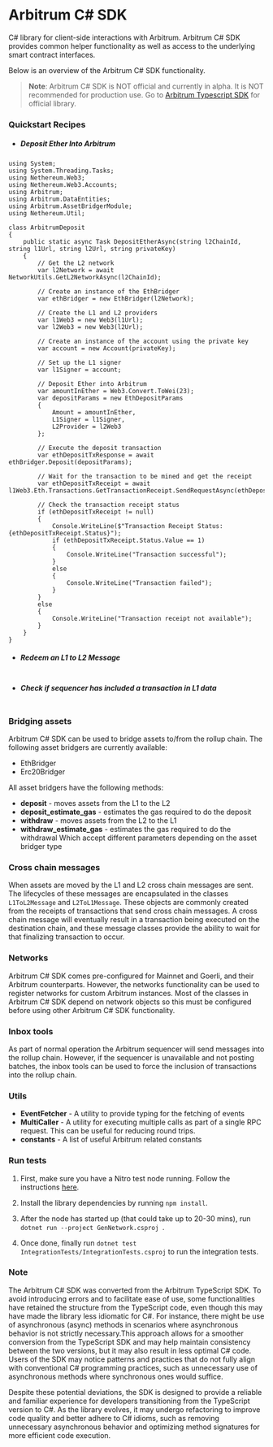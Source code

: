 # **Arbitrum C# SDK**

C# library for client-side interactions with Arbitrum. Arbitrum C# SDK provides common helper functionality as well as access to the underlying smart contract interfaces.

Below is an overview of the Arbitrum C# SDK functionality.

> **Note**: Arbitrum C# SDK is NOT official and currently in alpha. It is NOT recommended for production use. Go to [Arbitrum Typescript SDK](https://github.com/OffchainLabs/arbitrum-sdk) for official library.

### Quickstart Recipes

- ##### Deposit Ether Into Arbitrum

```
using System;
using System.Threading.Tasks;
using Nethereum.Web3;
using Nethereum.Web3.Accounts;
using Arbitrum;
using Arbitrum.DataEntities;
using Arbitrum.AssetBridgerModule;
using Nethereum.Util;

class ArbitrumDeposit
{
    public static async Task DepositEtherAsync(string l2ChainId, string l1Url, string l2Url, string privateKey)
    {
        // Get the L2 network
        var l2Network = await NetworkUtils.GetL2NetworkAsync(l2ChainId);

        // Create an instance of the EthBridger
        var ethBridger = new EthBridger(l2Network);

        // Create the L1 and L2 providers
        var l1Web3 = new Web3(l1Url);
        var l2Web3 = new Web3(l2Url);

        // Create an instance of the account using the private key
        var account = new Account(privateKey);

        // Set up the L1 signer
        var l1Signer = account;

        // Deposit Ether into Arbitrum
        var amountInEther = Web3.Convert.ToWei(23);
        var depositParams = new EthDepositParams
        {
            Amount = amountInEther,
            L1Signer = l1Signer,
            L2Provider = l2Web3
        };

        // Execute the deposit transaction
        var ethDepositTxResponse = await ethBridger.Deposit(depositParams);

        // Wait for the transaction to be mined and get the receipt
        var ethDepositTxReceipt = await l1Web3.Eth.Transactions.GetTransactionReceipt.SendRequestAsync(ethDepositTxResponse.TransactionHash);

        // Check the transaction receipt status
        if (ethDepositTxReceipt != null)
        {
            Console.WriteLine($"Transaction Receipt Status: {ethDepositTxReceipt.Status}");
            if (ethDepositTxReceipt.Status.Value == 1)
            {
                Console.WriteLine("Transaction successful");
            }
            else
            {
                Console.WriteLine("Transaction failed");
            }
        }
        else
        {
            Console.WriteLine("Transaction receipt not available");
        }
    }
}

```

- ##### Redeem an L1 to L2 Message

```
```

- ##### Check if sequencer has included a transaction in L1 data

```
```

### Bridging assets

Arbitrum C# SDK can be used to bridge assets to/from the rollup chain. The following asset bridgers are currently available:

- EthBridger
- Erc20Bridger

All asset bridgers have the following methods:

- **deposit** - moves assets from the L1 to the L2
- **deposit_estimate_gas** - estimates the gas required to do the deposit
- **withdraw** - moves assets from the L2 to the L1
- **withdraw_estimate_gas** - estimates the gas required to do the withdrawal
  Which accept different parameters depending on the asset bridger type

### Cross chain messages

When assets are moved by the L1 and L2 cross chain messages are sent. The lifecycles of these messages are encapsulated in the classes `L1ToL2Message` and `L2ToL1Message`. These objects are commonly created from the receipts of transactions that send cross chain messages. A cross chain message will eventually result in a transaction being executed on the destination chain, and these message classes provide the ability to wait for that finalizing transaction to occur.

### Networks

Arbitrum C# SDK comes pre-configured for Mainnet and Goerli, and their Arbitrum counterparts. However, the networks functionality can be used to register networks for custom Arbitrum instances. Most of the classes in Arbitrum C# SDK depend on network objects so this must be configured before using other Arbitrum C# SDK functionality.

### Inbox tools

As part of normal operation the Arbitrum sequencer will send messages into the rollup chain. However, if the sequencer is unavailable and not posting batches, the inbox tools can be used to force the inclusion of transactions into the rollup chain.

### Utils

- **EventFetcher** - A utility to provide typing for the fetching of events
- **MultiCaller** - A utility for executing multiple calls as part of a single RPC request. This can be useful for reducing round trips.
- **constants** - A list of useful Arbitrum related constants

### Run tests

1. First, make sure you have a Nitro test node running. Follow the instructions [here](https://docs.arbitrum.io/node-running/how-tos/local-dev-node).

2. Install the library dependencies by running `npm install`.

3. After the node has started up (that could take up to 20-30 mins), run `dotnet run --project GenNetwork.csproj
`.

4. Once done, finally run `dotnet test IntegrationTests/IntegrationTests.csproj` to run the integration tests.

### Note

The Arbitrum C# SDK was converted from the Arbitrum TypeScript SDK. To avoid introducing errors and to facilitate ease of use, some functionalities have retained the structure from the TypeScript code, even though this may have made the library less idiomatic for C#. For instance, there might be use of asynchronous (async) methods in scenarios where asynchronous behavior is not strictly necessary.This approach allows for a smoother conversion from the TypeScript SDK and may help maintain consistency between the two versions, but it may also result in less optimal C# code. Users of the SDK may notice patterns and practices that do not fully align with conventional C# programming practices, such as unnecessary use of asynchronous methods where synchronous ones would suffice.

Despite these potential deviations, the SDK is designed to provide a reliable and familiar experience for developers transitioning from the TypeScript version to C#. As the library evolves, it may undergo refactoring to improve code quality and better adhere to C# idioms, such as removing unnecessary asynchronous behavior and optimizing method signatures for more efficient code execution.
